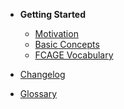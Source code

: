 - **Getting Started**

  - [Motivation](motivation.md)
  - [Basic Concepts](concepts.md)
  - [FCAGE Vocabulary](vocab.md)

<!-- - **Tutorial**

  - [Example Application](example-application.md) -->

- [Changelog](/changelog)
  
- [Glossary](_glossary.md)
  
<!-- - [Javadoc](https://dice-group.github.io/faraday-cage/javadoc/index.html?overview-summary.html) -->
